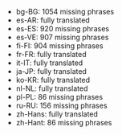 - bg-BG: 1054 missing phrases
- es-AR: fully translated
- es-ES: 920 missing phrases
- es-VE: 907 missing phrases
- fi-FI: 904 missing phrases
- fr-FR: fully translated
- it-IT: fully translated
- ja-JP: fully translated
- ko-KR: fully translated
- nl-NL: fully translated
- pl-PL: 86 missing phrases
- ru-RU: 156 missing phrases
- zh-Hans: fully translated
- zh-Hant: 86 missing phrases
